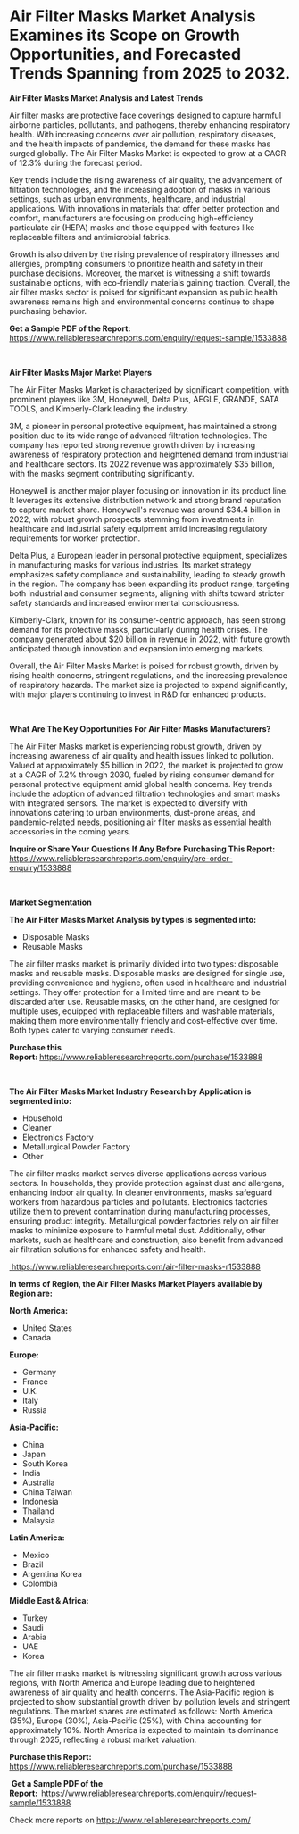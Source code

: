 <p><h1>Air Filter Masks Market Analysis Examines its Scope on Growth Opportunities, and Forecasted Trends Spanning from 2025 to 2032.</h1></p><p><strong>Air Filter Masks Market Analysis and Latest Trends</strong></p>
<p><p>Air filter masks are protective face coverings designed to capture harmful airborne particles, pollutants, and pathogens, thereby enhancing respiratory health. With increasing concerns over air pollution, respiratory diseases, and the health impacts of pandemics, the demand for these masks has surged globally. The Air Filter Masks Market is expected to grow at a CAGR of 12.3% during the forecast period.</p><p>Key trends include the rising awareness of air quality, the advancement of filtration technologies, and the increasing adoption of masks in various settings, such as urban environments, healthcare, and industrial applications. With innovations in materials that offer better protection and comfort, manufacturers are focusing on producing high-efficiency particulate air (HEPA) masks and those equipped with features like replaceable filters and antimicrobial fabrics.</p><p>Growth is also driven by the rising prevalence of respiratory illnesses and allergies, prompting consumers to prioritize health and safety in their purchase decisions. Moreover, the market is witnessing a shift towards sustainable options, with eco-friendly materials gaining traction. Overall, the air filter masks sector is poised for significant expansion as public health awareness remains high and environmental concerns continue to shape purchasing behavior.</p></p>
<p><strong>Get a Sample PDF of the Report:&nbsp;</strong> <a href="https://www.reliableresearchreports.com/enquiry/request-sample/1533888?utm_campaign=2200&utm_medium=2&utm_source=Github&utm_content=ia&utm_term=27022025&utm_id=air-filter-masks">https://www.reliableresearchreports.com/enquiry/request-sample/1533888</a></p>
<p>&nbsp;</p>
<p><strong>Air Filter Masks Major Market Players</strong></p>
<p><p>The Air Filter Masks Market is characterized by significant competition, with prominent players like 3M, Honeywell, Delta Plus, AEGLE, GRANDE, SATA TOOLS, and Kimberly-Clark leading the industry. </p><p>3M, a pioneer in personal protective equipment, has maintained a strong position due to its wide range of advanced filtration technologies. The company has reported strong revenue growth driven by increasing awareness of respiratory protection and heightened demand from industrial and healthcare sectors. Its 2022 revenue was approximately $35 billion, with the masks segment contributing significantly.</p><p>Honeywell is another major player focusing on innovation in its product line. It leverages its extensive distribution network and strong brand reputation to capture market share. Honeywell's revenue was around $34.4 billion in 2022, with robust growth prospects stemming from investments in healthcare and industrial safety equipment amid increasing regulatory requirements for worker protection.</p><p>Delta Plus, a European leader in personal protective equipment, specializes in manufacturing masks for various industries. Its market strategy emphasizes safety compliance and sustainability, leading to steady growth in the region. The company has been expanding its product range, targeting both industrial and consumer segments, aligning with shifts toward stricter safety standards and increased environmental consciousness.</p><p>Kimberly-Clark, known for its consumer-centric approach, has seen strong demand for its protective masks, particularly during health crises. The company generated about $20 billion in revenue in 2022, with future growth anticipated through innovation and expansion into emerging markets.</p><p>Overall, the Air Filter Masks Market is poised for robust growth, driven by rising health concerns, stringent regulations, and the increasing prevalence of respiratory hazards. The market size is projected to expand significantly, with major players continuing to invest in R&D for enhanced products.</p></p>
<p>&nbsp;</p>
<p><strong>What Are The Key Opportunities For Air Filter Masks Manufacturers?</strong></p>
<p><p>The Air Filter Masks market is experiencing robust growth, driven by increasing awareness of air quality and health issues linked to pollution. Valued at approximately $5 billion in 2022, the market is projected to grow at a CAGR of 7.2% through 2030, fueled by rising consumer demand for personal protective equipment amid global health concerns. Key trends include the adoption of advanced filtration technologies and smart masks with integrated sensors. The market is expected to diversify with innovations catering to urban environments, dust-prone areas, and pandemic-related needs, positioning air filter masks as essential health accessories in the coming years.</p></p>
<p><strong>Inquire or Share Your Questions If Any Before Purchasing This Report:</strong> <a href="https://www.reliableresearchreports.com/enquiry/pre-order-enquiry/1533888?utm_campaign=2200&utm_medium=2&utm_source=Github&utm_content=ia&utm_term=27022025&utm_id=air-filter-masks">https://www.reliableresearchreports.com/enquiry/pre-order-enquiry/1533888</a></p>
<p>&nbsp;</p>
<p><strong>Market Segmentation</strong></p>
<p><strong>The Air Filter Masks Market Analysis by types is segmented into:</strong></p>
<p><ul><li>Disposable Masks</li><li>Reusable Masks</li></ul></p>
<p><p>The air filter masks market is primarily divided into two types: disposable masks and reusable masks. Disposable masks are designed for single use, providing convenience and hygiene, often used in healthcare and industrial settings. They offer protection for a limited time and are meant to be discarded after use. Reusable masks, on the other hand, are designed for multiple uses, equipped with replaceable filters and washable materials, making them more environmentally friendly and cost-effective over time. Both types cater to varying consumer needs.</p></p>
<p><strong>Purchase this Report:&nbsp;</strong><a href="https://www.reliableresearchreports.com/purchase/1533888?utm_campaign=2200&utm_medium=2&utm_source=Github&utm_content=ia&utm_term=27022025&utm_id=air-filter-masks">https://www.reliableresearchreports.com/purchase/1533888</a></p>
<p>&nbsp;</p>
<p><strong>The Air Filter Masks Market Industry Research by Application is segmented into:</strong></p>
<p><ul><li>Household</li><li>Cleaner</li><li>Electronics Factory</li><li>Metallurgical Powder Factory</li><li>Other</li></ul></p>
<p><p>The air filter masks market serves diverse applications across various sectors. In households, they provide protection against dust and allergens, enhancing indoor air quality. In cleaner environments, masks safeguard workers from hazardous particles and pollutants. Electronics factories utilize them to prevent contamination during manufacturing processes, ensuring product integrity. Metallurgical powder factories rely on air filter masks to minimize exposure to harmful metal dust. Additionally, other markets, such as healthcare and construction, also benefit from advanced air filtration solutions for enhanced safety and health.</p></p>
<p><a href="https://www.reliableresearchreports.com/air-filter-masks-r1533888?utm_campaign=2200&utm_medium=2&utm_source=Github&utm_content=ia&utm_term=27022025&utm_id=air-filter-masks">&nbsp;https://www.reliableresearchreports.com/air-filter-masks-r1533888</a></p>
<p><strong>In terms of Region, the Air Filter Masks Market Players available by Region are:</strong></p>
<p>
    <p> <strong> North America: </strong>
        <ul>
            <li>United States</li>
            <li>Canada</li>
        </ul>
        </p> 
    <p> <strong> Europe: </strong>
        <ul>
            <li>Germany</li>
            <li>France</li>
            <li>U.K.</li>
            <li>Italy</li>
            <li>Russia</li>
        </ul>
        </p> 
    <p> <strong> Asia-Pacific: </strong>
        <ul>
            <li>China</li>
            <li>Japan</li>
            <li>South Korea</li>
            <li>India</li>
            <li>Australia</li>
            <li>China Taiwan</li>
            <li>Indonesia</li>
            <li>Thailand</li>
            <li>Malaysia</li>
        </ul>
        </p> 
    <p> <strong> Latin America: </strong>
        <ul>
            <li>Mexico</li>
            <li>Brazil</li>
            <li>Argentina Korea</li>
            <li>Colombia</li>
        </ul>
        </p> 
    <p> <strong> Middle East & Africa: </strong>
        <ul>
            <li>Turkey</li>
            <li>Saudi</li>
            <li>Arabia</li>
            <li>UAE</li>
            <li>Korea</li>
        </ul>
    </p>
    </p>
<p><p>The air filter masks market is witnessing significant growth across various regions, with North America and Europe leading due to heightened awareness of air quality and health concerns. The Asia-Pacific region is projected to show substantial growth driven by pollution levels and stringent regulations. The market shares are estimated as follows: North America (35%), Europe (30%), Asia-Pacific (25%), with China accounting for approximately 10%. North America is expected to maintain its dominance through 2025, reflecting a robust market valuation.</p></p>
<p><strong>Purchase this Report: </strong><a href="https://www.reliableresearchreports.com/purchase/1533888?utm_campaign=2200&utm_medium=2&utm_source=Github&utm_content=ia&utm_term=27022025&utm_id=air-filter-masks">https://www.reliableresearchreports.com/purchase/1533888</a></p>
<p>&nbsp;<strong>Get a Sample PDF of the Report:&nbsp;&nbsp;</strong><a href="https://www.reliableresearchreports.com/enquiry/request-sample/1533888?utm_campaign=2200&utm_medium=2&utm_source=Github&utm_content=ia&utm_term=27022025&utm_id=air-filter-masks">https://www.reliableresearchreports.com/enquiry/request-sample/1533888</a></p>
<p><strong></strong></p>
<p>Check more reports on <a href="https://www.reliableresearchreports.com/?utm_campaign=2200&utm_medium=2&utm_source=Github&utm_content=ia&utm_term=27022025&utm_id=air-filter-masks">https://www.reliableresearchreports.com/</a></p>